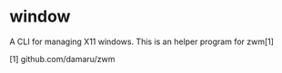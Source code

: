 # window

A CLI for managing X11 windows. This is an helper program for zwm[1]

[1] github.com/damaru/zwm
